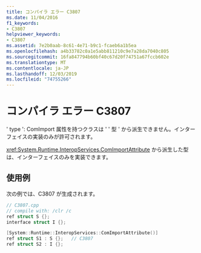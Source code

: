 ```yaml
---
title: コンパイラ エラー C3807
ms.date: 11/04/2016
f1_keywords:
- C3807
helpviewer_keywords:
- C3807
ms.assetid: 7e2b0aab-8c61-4e71-b9c1-fcaeb6a1b5ea
ms.openlocfilehash: a4b33782c0a1e5abb811210c9e7a28da7040c805
ms.sourcegitcommit: 16fa847794b60bf40c67d20f74751a67fccb602e
ms.translationtype: MT
ms.contentlocale: ja-JP
ms.lasthandoff: 12/03/2019
ms.locfileid: "74755266"
---
```

# <a name="compiler-error-c3807"></a>コンパイラ エラー C3807

' type ': ComImport 属性を持つクラスは ' ' 型 ' から派生できません。インターフェイスの実装のみが許可されます。

<xref:System.Runtime.InteropServices.ComImportAttribute> から派生した型は、インターフェイスのみを実装できます。

## <a name="example"></a>使用例

次の例では、C3807 が生成されます。

```cpp
// C3807.cpp
// compile with: /clr /c
ref struct S {};
interface struct I {};

[System::Runtime::InteropServices::ComImportAttribute()]
ref struct S1 : S {};   // C3807
ref struct S2 : I {};
```
